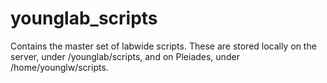 # younglab_scripts
Contains the master set of labwide scripts.
These are stored locally on the server, under /younglab/scripts, and on Pleiades, under /home/younglw/scripts.
